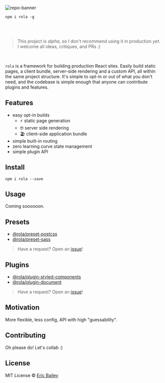 ![repo-banner](https://user-images.githubusercontent.com/4732330/54534195-3cf7b480-4962-11e9-87bf-f04e83f61198.png)

```
npm i rola -g
```
<br />
<br />

> This project is *alpha*, so I don't recommend using it in production *yet*. I
> welcome all ideas, critiques, and PRs :)

<br />

`rola` is a framework for building production React sites. Easily build static
pages, a client bundle, server-side rendering and a custom API, all within the
same project structure. It's simple to opt-in or out of what you don't need, and
the codebase is simple enough that anyone can contribute plugins and features.

## Features
- easy opt-in builds
  - ⚡️ static page generation
  - 🤓 server side rendering
  - 🏖 client-side application bundle
- simple built-in routing
- zero learning curve state management
- simple plugin API

## Install
```
npm i rola --save
```

## Usage
Coming soooooon.

## Presets
- [@rola/preset-postcss](https://github.com/estrattonbailey/rola/tree/master/packages/preset-postcss)
- [@rola/preset-sass](https://github.com/estrattonbailey/rola/tree/master/packages/preset-sass)

> Have a request? Open an
> [issue](https://github.com/estrattonbailey/rola/issues)!

## Plugins
- [@rola/plugin-styled-components](https://github.com/estrattonbailey/rola/tree/master/packages/plugin-styled-components)
- [@rola/plugin-document](https://github.com/estrattonbailey/rola/tree/master/packages/plugin-document)

> Have a request? Open an
> [issue](https://github.com/estrattonbailey/rola/issues)!

## Motivation
More flexible, less config, API with high "guessability".

## Contributing
Oh please do! Let's collab :)

## License
MIT License © [Eric Bailey](https://estrattonbailey.com)
